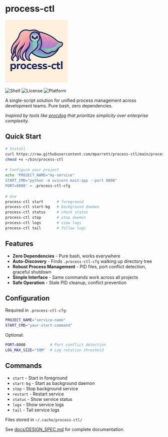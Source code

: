 # process-ctl

<img src="logo.png" alt="process-ctl logo" width="200">

![Shell](https://img.shields.io/badge/shell-bash-green)
![License](https://img.shields.io/badge/license-MIT-blue)
![Platform](https://img.shields.io/badge/platform-macOS%20%7C%20Linux-lightgrey)

A single-script solution for unified process management across development teams. Pure bash, zero dependencies.

*Inspired by tools like [procdog](https://github.com/jlevy/procdog) that prioritize simplicity over enterprise complexity.*

## Quick Start

```bash
# Install
curl https://raw.githubusercontent.com/mparrett/process-ctl/main/process-ctl > ~/bin/process-ctl
chmod +x ~/bin/process-ctl

# Configure your project
echo 'PROJECT_NAME="my-service"
START_CMD="python -m uvicorn main:app --port 8000"
PORT=8000' > .process-ctl-cfg

# Use
process-ctl start      # foreground
process-ctl start-bg   # background daemon
process-ctl status     # check status
process-ctl stop       # stop daemon
process-ctl logs       # view logs
process-ctl tail       # follow logs
```

## Features

- **Zero Dependencies** - Pure bash, works everywhere
- **Auto-Discovery** - Finds `.process-ctl-cfg` walking up directory tree
- **Robust Process Management** - PID files, port conflict detection, graceful shutdown
- **Simple Interface** - Same commands work across all projects
- **Safe Operation** - Stale PID cleanup, conflict prevention

## Configuration

Required in `.process-ctl-cfg`:
```bash
PROJECT_NAME="service-name"
START_CMD="your-start-command"
```

Optional:
```bash
PORT=8000           # Port conflict detection
LOG_MAX_SIZE="50M"  # Log rotation threshold
```

## Commands

- `start` - Start in foreground
- `start-bg` - Start as background daemon
- `stop` - Stop background service
- `restart` - Restart service
- `status` - Show service status
- `logs` - Show service logs
- `tail` - Tail service logs

Files stored in `~/.cache/process-ctl/`

See [docs/DESIGN_SPEC.md](docs/DESIGN_SPEC.md) for complete documentation.